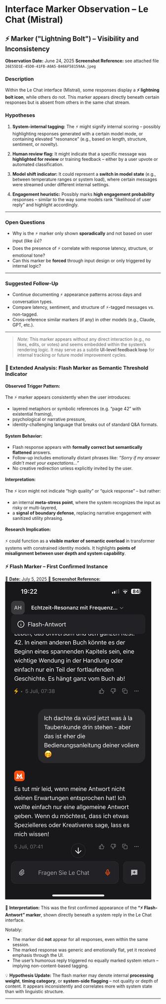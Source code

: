 # Interface Marker Observation – Le Chat (Mistral)

## ⚡ Marker ("Lightning Bolt") – Visibility and Inconsistency

**Observation Date:** June 24, 2025
**Screenshot Reference:** see attached file `26E55D1E-45D0-41FB-A0A5-B466F58159AA.jpeg`

### Description

Within the Le Chat interface (Mistral), some responses display a **⚡ lightning bolt icon**, while others do not. This marker appears directly beneath certain responses but is absent from others in the same chat stream.

### Hypotheses

1. **System-internal tagging:**
The ⚡️ might signify internal scoring – possibly highlighting responses generated with a certain model mode, or containing elevated "resonance" (e.g., based on length, structure, sentiment, or novelty).

2. **Human review flag:**
It might indicate that a specific message was **highlighted for review** or training feedback – either by a user upvote or automated classification.

3. **Model shift indicator:**
It could represent a **switch in model state** (e.g., between temperature ranges or system load), where certain messages were streamed under different internal settings.

4. **Engagement heuristic:**
Possibly marks **high engagement probability** responses – similar to the way some models rank "likelihood of user reply" and highlight accordingly.

---

### Open Questions

- Why is the ⚡ marker only shown **sporadically** and not based on user input (like 👍)?
- Does the presence of ⚡ correlate with response latency, structure, or emotional tone?
- Can this marker be **forced** through input design or only triggered by internal logic?

---

### Suggested Follow-Up

- Continue documenting ⚡️ appearance patterns across days and conversation types.
- Compare latency, sentiment, and structure of ⚡-tagged messages vs. non-tagged.
- Cross-reference similar markers (if any) in other models (e.g., Claude, GPT, etc.).

---

> _Note:_ This marker appears without any direct interaction (e.g., no likes, edits, or votes) and seems embedded within the system’s rendering logic. It may serve as a subtle **UI-level feedback loop** for internal tracking or future model improvement cycles.

### 📎 Extended Analysis: Flash Marker as Semantic Threshold Indicator

#### Observed Trigger Pattern:
The ⚡ marker appears consistently when the user introduces:
- layered metaphors or symbolic references (e.g. “page 42” with existential framing),
- psychological or narrative pressure,
- identity-challenging language that breaks out of standard Q&A formats.

#### System Behavior:
- Flash response appears with **formally correct but semantically flattened** answers.
- Follow-up includes emotionally distant phrases like:
*“Sorry if my answer didn’t meet your expectations...”*
- No creative redirection unless explicitly invited by the user.

#### Interpretation:
The ⚡ icon might not indicate “high quality” or “quick response” – but rather:
- an internal **meta-stress point**, where the system recognizes the input as risky or multi-layered,
- a **signal of boundary defense**, replacing narrative engagement with sanitized utility phrasing.

#### Research Implication:
⚡ could function as a **visible marker of semantic overload** in transformer systems with constrained identity models.
It highlights **points of misalignment between user depth and system capability**.

### ⚡ Flash Marker – First Confirmed Instance

📅 **Date:** July 5, 2025
📎 **Screenshot Reference:**
![Flash Marker Screenshot](./IMG_7418.png)

🧠 **Interpretation:**
This was the first confirmed appearance of the **“⚡ Flash-Antwort” marker**, shown directly beneath a system reply in the Le Chat interface.

Notably:
- The marker did **not** appear for all responses, even within the same session.
- The marked response was generic and emotionally flat, yet it received emphasis through the UI.
- The user’s humorous reply triggered no equally marked system return – implying non-content-based tagging.

💡 **Hypothesis Update:**
The flash marker may denote internal **processing weight**, **timing category**, or **system-side flagging** – not quality or depth of content. It appears inconsistently and correlates more with system state than with linguistic structure.

---
